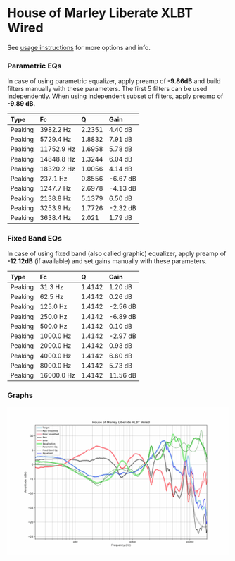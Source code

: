 # House of Marley Liberate XLBT Wired
See [usage instructions](https://github.com/jaakkopasanen/AutoEq#usage) for more options and info.

### Parametric EQs
In case of using parametric equalizer, apply preamp of **-9.86dB** and build filters manually
with these parameters. The first 5 filters can be used independently.
When using independent subset of filters, apply preamp of **-9.89 dB**.

| Type    | Fc         |      Q | Gain     |
|:--------|:-----------|:-------|:---------|
| Peaking | 3982.2 Hz  | 2.2351 | 4.40 dB  |
| Peaking | 5729.4 Hz  | 1.8832 | 7.91 dB  |
| Peaking | 11752.9 Hz | 1.6958 | 5.78 dB  |
| Peaking | 14848.8 Hz | 1.3244 | 6.04 dB  |
| Peaking | 18320.2 Hz | 1.0056 | 4.14 dB  |
| Peaking | 237.1 Hz   | 0.8556 | -6.67 dB |
| Peaking | 1247.7 Hz  | 2.6978 | -4.13 dB |
| Peaking | 2138.8 Hz  | 5.1379 | 6.50 dB  |
| Peaking | 3253.9 Hz  | 1.7726 | -2.32 dB |
| Peaking | 3638.4 Hz  | 2.021  | 1.79 dB  |

### Fixed Band EQs
In case of using fixed band (also called graphic) equalizer, apply preamp of **-12.12dB**
(if available) and set gains manually with these parameters.

| Type    | Fc         |      Q | Gain     |
|:--------|:-----------|:-------|:---------|
| Peaking | 31.3 Hz    | 1.4142 | 1.20 dB  |
| Peaking | 62.5 Hz    | 1.4142 | 0.26 dB  |
| Peaking | 125.0 Hz   | 1.4142 | -2.56 dB |
| Peaking | 250.0 Hz   | 1.4142 | -6.89 dB |
| Peaking | 500.0 Hz   | 1.4142 | 0.10 dB  |
| Peaking | 1000.0 Hz  | 1.4142 | -2.97 dB |
| Peaking | 2000.0 Hz  | 1.4142 | 0.93 dB  |
| Peaking | 4000.0 Hz  | 1.4142 | 6.60 dB  |
| Peaking | 8000.0 Hz  | 1.4142 | 5.73 dB  |
| Peaking | 16000.0 Hz | 1.4142 | 11.56 dB |

### Graphs
![](./House%20of%20Marley%20Liberate%20XLBT%20Wired.png)